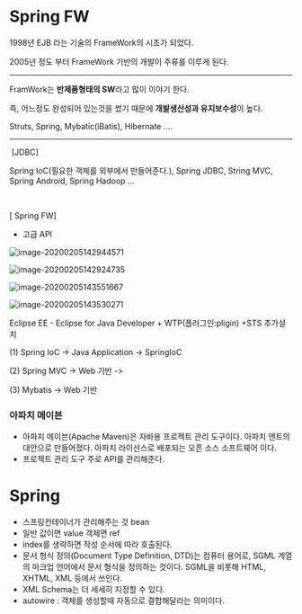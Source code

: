 # Spring FW



1998년 EJB 라는 기술의 FrameWork의 시초가 되었다.

2005년 정도 부터 FrameWork 기반의 개발이 주류를 이루게 된다.

--------------------

FramWork는 **반제품형태의 SW**라고 많이 이야기 한다.

즉, 어느정도 완성되어 있는것을 썼기 때문에 **개발생산성과 유지보수성**이 높다.

Struts, Spring, Mybatic(iBatis), Hibernate .... 

--------

​								[JDBC]

Spring IoC(필요한 객체를 외부에서 만들어준다.), Spring JDBC, String MVC, Spring Android, Spring Hadoop ...			 

​				

[ Spring FW]

- 고급 API 





![image-20200205142944571](C:\Users\student\AppData\Roaming\Typora\typora-user-images\image-20200205142944571.png)

![image-20200205142924735](C:\Users\student\AppData\Roaming\Typora\typora-user-images\image-20200205142924735.png)

![image-20200205143551667](C:\Users\student\AppData\Roaming\Typora\typora-user-images\image-20200205143551667.png)

![image-20200205143530271](C:\Users\student\AppData\Roaming\Typora\typora-user-images\image-20200205143530271.png)





Eclipse EE - Eclipse for Java Developer + WTP(플러그인:pligin) +STS 추가설치

(1) Spring IoC -> Java Application -> SpringIoC

(2) Spring MVC -> Web 기반 -> 

(3) Mybatis -> Web 기반



### 아파치 메이븐

- 아파치 메이븐(Apache Maven)은 자바용 프로젝트 관리 도구이다. 아파치 앤트의 대안으로 만들어졌다. 아파치 라이선스로 배포되는 오픈 소스 소프트웨어 이다.
- 프로젝트 관리 도구 주로 API를 관리해준다.



# Spring 

- 스프링컨테이너가 관리해주는 것 bean
- 일반 값이면 value 객체면 ref
- index를 생략하면 작성 순서에 따라 호출된다.
- 문서 형식 정의(Document Type Definition, DTD)는 컴퓨터 용어로, SGML 계열의 마크업 언어에서 문서 형식을 정의하는 것이다. SGML을 비롯해 HTML, XHTML, XML 등에서 쓰인다.
- XML Schema는 더 세세히 지정할 수 있다.
- autowire : 객체를 생성할때 자동으로 결합해달라는 의미이다.